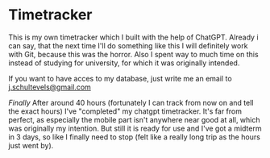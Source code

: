 # Timetracker
This is my own timetracker which I built with the help of ChatGPT. Already i can say, that the next time I'll do something like this I will definitely work with Git, because this was the horror. Also I spent way to much time on this instead of studying for university, for which it was originally intended.

If you want to have acces to my database, just write me an email to j.schultevels@gmail.com

*Finally*
After around 40 hours (fortunately I can track from now on and tell the exact hours) I've "completed" my chatgpt timetracker.
It's far from perfect, as especially the mobile part isn't anywhere near good at all, which was originally my intention.
But still it is ready for use and I've got a midterm in 3 days, so like I finally need to stop (felt like a really long trip as the hours just went by).
